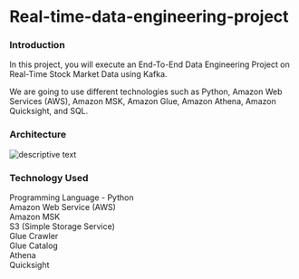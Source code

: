 # Real-time-data-engineering-project
<h3 align="left">Introduction</h3>

In this project, you will execute an End-To-End Data Engineering Project on Real-Time Stock Market Data using Kafka.

We are going to use different technologies such as Python, Amazon Web Services (AWS), Amazon MSK, Amazon Glue, Amazon Athena, Amazon Quicksight, and SQL.

<h3 align="left">Architecture</h3>
<img src="[https://drive.google.com/file/d/12VmMZzVOwdIHnf659tna6rtGPdda1W5U/view](https://github.com/darshilparmar/stock-market-kafka-data-engineering-project/blob/main/Architecture.jpg?raw=true)" alt="descriptive text">

<h3 align="left">Technology Used</h3>
Programming Language - Python <br>
Amazon Web Service (AWS) <br>
Amazon MSK <br>
S3 (Simple Storage Service) <br>
Glue Crawler <br>
Glue Catalog <br>
Athena <br>
Quicksight <br>

